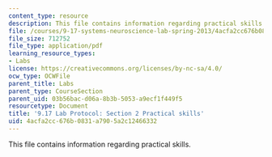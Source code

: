 ```yaml
---
content_type: resource
description: This file contains information regarding practical skills.
file: /courses/9-17-systems-neuroscience-lab-spring-2013/4acfa2cc676b0831a7905a2c12466332_MIT9_17S13_Chapter2.pdf
file_size: 712752
file_type: application/pdf
learning_resource_types:
- Labs
license: https://creativecommons.org/licenses/by-nc-sa/4.0/
ocw_type: OCWFile
parent_title: Labs
parent_type: CourseSection
parent_uid: 03b56bac-d06a-8b3b-5053-a9ecf1f449f5
resourcetype: Document
title: '9.17 Lab Protocol: Section 2 Practical skills'
uid: 4acfa2cc-676b-0831-a790-5a2c12466332
---
```

This file contains information regarding practical skills.